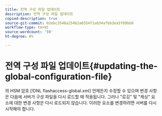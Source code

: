 ```yaml
---
title: 전역 구성 파일 업데이트
description: 전역 구성 파일 업데이트
copied-description: true
source-git-commit: 02ebc3548a254b2a6554f1ab34afbb3ea5f09bb8
workflow-type: tm+mt
source-wordcount: '59'
ht-degree: 0%

---
```


# 전역 구성 파일 업데이트{#updating-the-global-configuration-file}

의 HSM 암호 [!DNL flashaccess-global.xml] 언제든지 수정할 수 있으며 변경 사항은 다음에 서버가 구성 파일을 다시 로드할 때 적용됩니다. 그러나 &quot;로깅&quot; 및 &quot;캐싱&quot; 요소에 대한 변경 사항은 다시 로드되지 않습니다. 이러한 요소를 변경하려면 서버를 다시 시작해야 합니다.
